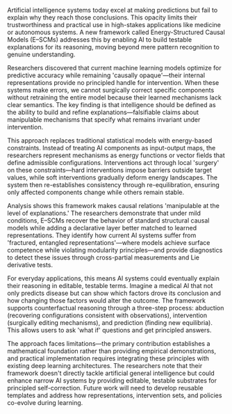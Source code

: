 Artificial intelligence systems today excel at making predictions but fail to explain why they reach those conclusions. This opacity limits their trustworthiness and practical use in high-stakes applications like medicine or autonomous systems. A new framework called Energy-Structured Causal Models (E–SCMs) addresses this by enabling AI to build testable explanations for its reasoning, moving beyond mere pattern recognition to genuine understanding.

Researchers discovered that current machine learning models optimize for predictive accuracy while remaining 'causally opaque'—their internal representations provide no principled handle for intervention. When these systems make errors, we cannot surgically correct specific components without retraining the entire model because their learned mechanisms lack clear semantics. The key finding is that intelligence should be defined as the ability to build and refine explanations—falsifiable claims about manipulable mechanisms that specify what remains invariant under intervention.

This approach replaces traditional statistical models with energy-based constraints. Instead of treating AI components as input-output maps, the researchers represent mechanisms as energy functions or vector fields that define admissible configurations. Interventions act through local 'surgery' on these constraints—hard interventions impose barriers outside target values, while soft interventions gradually deform energy landscapes. The system then re-establishes consistency through re-equilibration, ensuring only affected components change while others remain stable.

Analysis shows this framework makes causal relations 'manipulable at the level of explanations.' The researchers demonstrate that under mild conditions, E–SCMs recover the behavior of standard structural causal models while adding a declarative layer better matched to learned representations. They identify how current AI systems suffer from 'fractured, entangled representations'—where models achieve surface competence while violating modularity principles—and provide diagnostics to detect these issues through cross-partial measurements and Lie derivative tests.

For everyday applications, this means AI systems could eventually explain their reasoning in editable, testable terms. Imagine a medical AI that not only predicts disease but can show which factors drove its conclusion and how changing those factors would alter the outcome. The framework supports counterfactual reasoning through a three-step process: abduction (recovering configurations consistent with observations), intervention (surgically editing mechanisms), and prediction (finding new equilibria). This allows users to ask 'what if' questions and get principled answers.

The approach faces limitations—the primary contribution establishes a mathematical foundation rather than providing empirical demonstrations, and practical implementation requires integrating these principles with existing deep learning architectures. The researchers note that their framework doesn't directly tackle artificial general intelligence but could enhance narrow AI systems by providing editable, testable substrates for principled self-correction. Future work will need to develop reusable templates and address how representations, intervention sets, and policies co-evolve during learning.